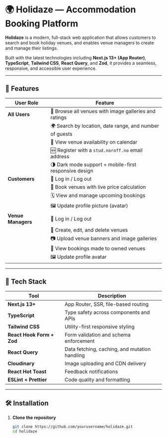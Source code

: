 # 🌍 Holidaze — Accommodation Booking Platform

**Holidaze** is a modern, full-stack web application that allows customers to search and book holiday venues, and enables venue managers to create and manage their listings.

Built with the latest technologies including **Next.js 13+ (App Router)**, **TypeScript**, **Tailwind CSS**, **React Query**, and **Zod**, it provides a seamless, responsive, and accessible user experience.

---

## 🚀 Features

| User Role         | Feature                                                                 |
|------------------|-------------------------------------------------------------------------|
| **All Users**    | 🔎 Browse all venues with image galleries and ratings                   |
|                  | 🌍 Search by location, date range, and number of guests                 |
|                  | 📅 View venue availability on calendar                                  |
|                  | 🆕 Register with a `stud.noroff.no` email address                       |
|                  | 🌗 Dark mode support + mobile-first responsive design                   |
| **Customers**    | 🔐 Log in / Log out                                                     |
|                  | 🧾 Book venues with live price calculation                              |
|                  | 🗓️ View and manage upcoming bookings                                    |
|                  | 🖼️ Update profile picture (avatar)                                     |
| **Venue Managers** | 🔐 Log in / Log out                                                  |
|                  | 🏨 Create, edit, and delete venues                                      |
|                  | 📷 Upload venue banners and image galleries                             |
|                  | 📆 View bookings made to owned venues                                   |
|                  | 🖼️ Update profile avatar 

---

## 🧰 Tech Stack

| Tool | Description |
|------|-------------|
| **Next.js 13+** | App Router, SSR, file-based routing |
| **TypeScript** | Type safety across components and APIs |
| **Tailwind CSS** | Utility-first responsive styling |
| **React Hook Form + Zod** | Form validation and schema enforcement |
| **React Query** | Data fetching, caching, and mutation handling |
| **Cloudinary** | Image uploading and CDN delivery |
| **React Hot Toast** | Feedback notifications |
| **ESLint + Prettier** | Code quality and formatting |

---

## 🛠 Installation

1. **Clone the repository**
   ```bash
   git clone https://github.com/yourusername/holidaze.git
   cd holidaze
